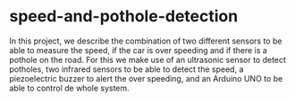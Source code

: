 # speed-and-pothole-detection
In this project, we describe the combination of two different sensors to be able to measure the speed, if the car is over speeding and if there is a pothole on the road. For this we make use of an ultrasonic sensor to detect potholes, two infrared sensors to be able to detect the speed, a piezoelectric buzzer to alert the over speeding, and an Arduino UNO to be able to control de whole system.

